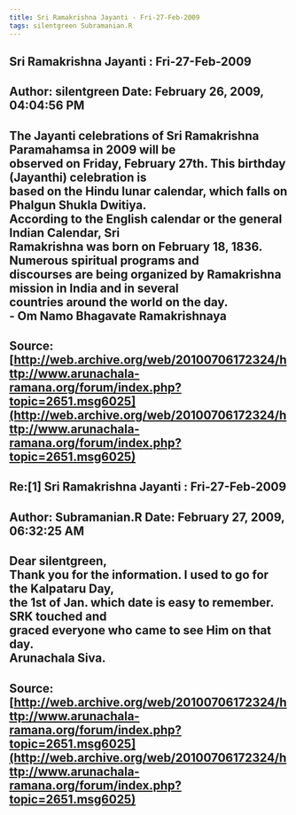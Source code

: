 ```yaml
--- 
title: Sri Ramakrishna Jayanti - Fri-27-Feb-2009   
tags: silentgreen Subramanian.R  
---  
```

## Sri Ramakrishna Jayanti : Fri-27-Feb-2009  
Author: silentgreen         Date: February 26, 2009, 04:04:56 PM  
---  
The Jayanti celebrations of Sri Ramakrishna Paramahamsa in 2009 will be  
observed on Friday, February 27th. This birthday (Jayanthi) celebration is  
based on the Hindu lunar calendar, which falls on Phalgun Shukla Dwitiya.  
According to the English calendar or the general Indian Calendar, Sri  
Ramakrishna was born on February 18, 1836. Numerous spiritual programs and  
discourses are being organized by Ramakrishna mission in India and in several  
countries around the world on the day.   
\- Om Namo Bhagavate Ramakrishnaya
 ---  
Source:[http://web.archive.org/web/20100706172324/http://www.arunachala-ramana.org/forum/index.php?topic=2651.msg6025](http://web.archive.org/web/20100706172324/http://www.arunachala-ramana.org/forum/index.php?topic=2651.msg6025)   
---  

## Re:[1] Sri Ramakrishna Jayanti : Fri-27-Feb-2009  
Author: Subramanian.R       Date: February 27, 2009, 06:32:25 AM  
---  
Dear silentgreen,   
Thank you for the information. I used to go for the Kalpataru Day,   
the 1st of Jan. which date is easy to remember. SRK touched and   
graced everyone who came to see Him on that day.   
Arunachala Siva.
 ---  
Source:[http://web.archive.org/web/20100706172324/http://www.arunachala-ramana.org/forum/index.php?topic=2651.msg6025](http://web.archive.org/web/20100706172324/http://www.arunachala-ramana.org/forum/index.php?topic=2651.msg6025)   
---  

